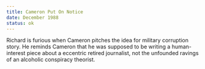 ```yaml
---
title: Cameron Put On Notice
date: December 1988 
status: ok
---
```

Richard is furious when Cameron pitches the idea for military corruption story. He reminds Cameron that he was supposed to be writing a human-interest piece about a eccentric retired journalist, not the unfounded ravings of an alcoholic conspiracy theorist.  